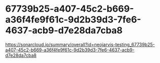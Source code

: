 # 67739b25-a407-45c2-b669-a36f4fe9f61c-9d2b39d3-7fe6-4637-acb9-d7e28da7cba8
https://sonarcloud.io/summary/overall?id=neojarvis-testing_67739b25-a407-45c2-b669-a36f4fe9f61c-9d2b39d3-7fe6-4637-acb9-d7e28da7cba8
